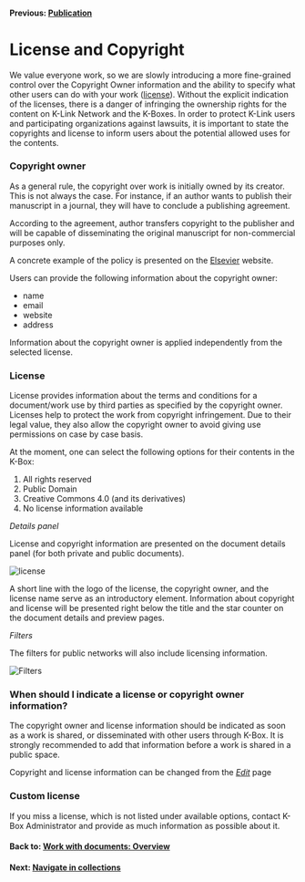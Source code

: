 #### Previous: [Publication](./publish.md)        

# License and Copyright

We value everyone work, so we are slowly introducing a more fine-grained control over the Copyright Owner information and the ability to specify what other users can do with your work ([license](#license)).
Without the explicit indication of the licenses, there is a danger of infringing the ownership rights for the content on K-Link Network and the K-Boxes. In order to protect K-Link users and participating organizations against lawsuits, it is important to state the copyrights and license to inform users about the potential allowed uses for the contents. 

### Copyright owner

As a general rule, the copyright over work is initially owned by its creator. This is not always the case. For instance, if an author wants to publish their manuscript in a journal, they will have to conclude a publishing agreement. 

According to the agreement, author transfers copyright to the publisher and will be capable of disseminating the original manuscript for non-commercial purposes only.

A concrete example of the policy is presented on the [Elsevier](https://www.elsevier.com/about/our-business/policies/copyright) website.

Users can provide the following information about the copyright owner:

* name
* email
* website
* address

Information about the copyright owner is applied independently from the selected license. 

### <a id="license"></a>License

License provides information about the terms and conditions for a document/work use by third parties as specified by the copyright owner. Licenses help to protect the work from copyright infringement. Due to their legal value, they also allow the copyright owner to avoid giving use permissions on case by case basis.

At the moment, one can select the following options for their contents in the K-Box:

1. All rights reserved
2. Public Domain
3. Creative Commons 4.0 (and its derivatives)
4. No license information available

_Details panel_

License and copyright information are presented on the document details panel (for both private and public documents).

![license](./img/doc-details-license.PNG)

A short line with the logo of the license, the copyright owner, and the license name serve as an introductory element.
Information about copyright and license will be presented right below the title and the star counter on the document details and preview pages. 

_Filters_

The filters for public networks will also include licensing information.

![Filters](./img/license-filters.png)

### When should I indicate a license or copyright owner information?

The copyright owner and license information should be indicated as soon as a work is shared, or disseminated with other users through K-Box. It is strongly recommended to add that information before a work is shared in a public space.

Copyright and license information can be changed from the [_Edit_](https://git.klink.asia/main/k-box/blob/Update-Help-Project-section/docs/user/documents/upload-edit.md#edit) page

### Custom license

If you miss a license, which is not listed under available options, contact K-Box Administrator and provide as much information as possible about it.

#### Back to: [Work with documents: Overview](./work-with-documents.md)
#### Next: [Navigate in collections](../en/navigate-in-collections.md)            
